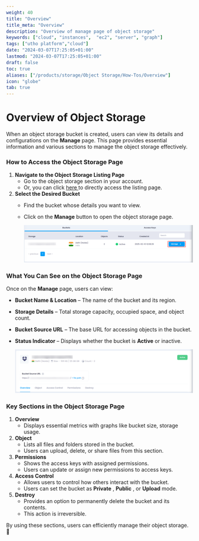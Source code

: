 ```yaml
---
weight: 40
title: "Overview"
title_meta: "Overview"
description: "Overview of manage page of object storage"
keywords: ["cloud", "instances",  "ec2", "server", "graph"]
tags: ["utho platform","cloud"]
date: "2024-03-07T17:25:05+01:00"
lastmod: "2024-03-07T17:25:05+01:00"
draft: false
toc: true
aliases: ["/products/storage/Object Storage/How-Tos/Overview"]
icon: "globe"
tab: true
---
```



# **Overview of Object Storage**

When an object storage bucket is created, users can view its details and configurations on the **Manage** page. This page provides essential information and various sections to manage the object storage effectively.

### **How to Access the Object Storage Page**

1. **Navigate to the Object Storage Listing Page**
   * Go to the object storage section in your account.
   * Or, you can click [here ](https://console.utho.com/objectstorage "Object Storage Listing Page")to directly access the listing page.
2. **Select the Desired Bucket**
   * Find the bucket whose details you want to view.
   * Click on the **Manage** button to open the object storage page.

     ![1743664551205](image/index/1743664551205.png)

### **What You Can See on the Object Storage Page**

Once on the **Manage** page, users can view:

* **Bucket Name & Location** – The name of the bucket and its region.
* **Storage Details** – Total storage capacity, occupied space, and object count.
* **Bucket Source URL** – The base URL for accessing objects in the bucket.
* **Status Indicator** – Displays whether the bucket is **Active** or inactive.

  ![1743664634977](image/index/1743664634977.png)

### **Key Sections in the Object Storage Page**

1. **Overview**
   * Displays essential metrics with graphs like bucket size, storage usage.
2. **Object**
   * Lists all files and folders stored in the bucket.
   * Users can upload, delete, or share files from this section.
3. **Permissions**
   * Shows the access keys with assigned permissions.
   * Users can update or assign new permissions to access keys.
4. **Access Control**
   * Allows users to control how others interact with the bucket.
   * Users can set the bucket as  **Private** ,  **Public** , or **Upload** mode.
5. **Destroy**
   * Provides an option to permanently delete the bucket and its contents.
   * This action is irreversible.

By using these sections, users can efficiently manage their object storage. 🚀
